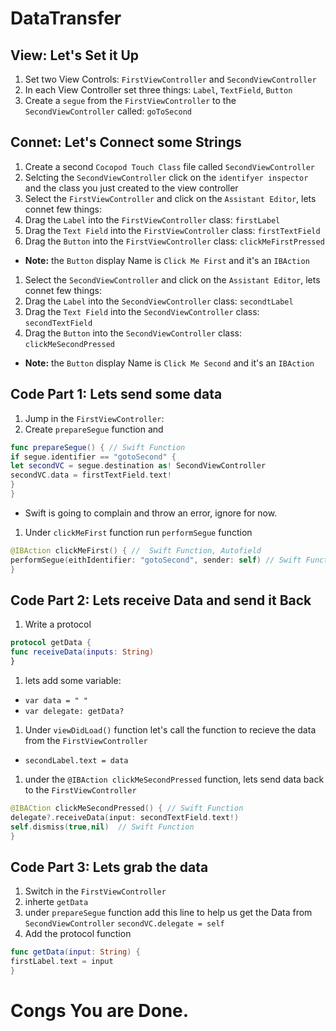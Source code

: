 # DataTransfer
## View: Let's Set it Up
1. Set two View Controls: `FirstViewController` and `SecondViewController`
1. In each View Controller set three things: `Label`, `TextField`, `Button`
1. Create a `segue` from the `FirstViewController` to the `SecondViewController` called: `goToSecond`

## Connet: Let's Connect some Strings
1. Create a second `Cocopod Touch Class` file called `SecondViewController`
1. Selcting the `SecondViewController` click on the `identifyer inspector` and the class you just created to the view controller
1. Select the `FirstViewController` and click on the `Assistant Editor`, lets connet few things:
1. Drag the `Label` into the `FirstViewController` class: `firstLabel`
1. Drag the `Text Field` into the `FirstViewController` class: `firstTextField`
1. Drag the `Button` into the `FirstViewController` class: `clickMeFirstPressed`
* **Note:** the `Button` display Name is `Click Me First` and it's an `IBAction`
1. Select the `SecondViewController` and click on the `Assistant Editor`, lets connet few things:
1. Drag the `Label` into the `SecondViewController` class: `secondtLabel`
1. Drag the `Text Field` into the `SecondViewController` class: `secondTextField`
1. Drag the `Button` into the `SecondViewController` class: `clickMeSecondPressed`
* **Note:** the `Button` display Name is `Click Me Second` and it's an `IBAction`

## Code Part 1: Lets send some data
1. Jump in the `FirstViewController`: 
1. Create `prepareSegue` function and 
```swift
func prepareSegue() { // Swift Function 
if segue.identifier == "gotoSecond" {
let secondVC = segue.destination as! SecondViewController
secondVC.data = firstTextField.text!
}
}
```
* Swift is going to complain and throw an error, ignore for now.
1. Under `clickMeFirst` function run `performSegue` function
```swift
@IBAction clickMeFirst() { //  Swift Function, Autofield
performSegue(eithIdentifier: "gotoSecond", sender: self) // Swift Function, Autofield
}
```
## Code Part 2: Lets receive Data and send it Back
1. Write a protocol 
```swift
protocol getData {
func receiveData(inputs: String)
}
```
1. lets add some variable:
*  `var data = " "`
*  `var delegate: getData?`
1. Under `viewDidLoad()` function let's call the function to recieve the data from the `FirstViewController`
* `secondLabel.text = data`
1. under the `@IBAction clickMeSecondPressed` function, lets send data back to the `FirstViewController`
```swift
@IBACtion clickMeSecondPressed() { // Swift Function
delegate?.receiveData(input: secondTextField.text!)
self.dismiss(true,nil)  // Swift Function 
}
```
## Code Part 3: Lets grab the data
1. Switch in the `FirstViewController` 
1. inherte `getData`
1. under `prepareSegue` function add this line to help us get the Data from `SecondViewController`
`secondVC.delegate = self`
1. Add the protocol function
```swift
func getData(input: String) {
firstLabel.text = input
}
```

# Congs You are Done. 



